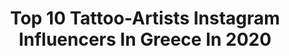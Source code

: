 ---
title: Top 10 Tattoo-Artists Instagram Influencers In Greece In 2020
description: >-
  Find top tattoo-artists Instagram influencers in Greece in 2020. Most popular hashtags: #tattoo #digitalpainting #rose #staysafe.
platform: Instagram
profiles:
  - username: "giannis_drpeppertattoo"
    fullname: >-
      DrPepper
    location: "Greece"
    followers: 32596
    engagement: 179
    commentsToLikes: 0.014155
    id: ck5hk6304huss0i11w3umt610
    verified: false
    hashtags: "#revolutionneedles, #tattooebooks, #inkedmag, #sullen"
  - username: "uncl_paul_knows_upk"
    fullname: >-
      Uncl Paul Knows
    location: "Greece"
    followers: 104367
    engagement: 122
    commentsToLikes: 0.010560
    id: ck0vvssxqqlr30i19g02zscr4
    verified: false
    hashtags: "#piratetattoo, #volostattoo, #songokutattoo, #miyazaki"
  - username: "elenig"
    fullname: >-
      ©Eleni Georgiadou Drawings
    location: "Greece"
    followers: 13961
    engagement: 1017
    commentsToLikes: 0.070403
    id: ck0tyvoobo99b0i19xmmv5tz9
    verified: false
    hashtags: "#draw, #ipaddrawing, #vampiregirl, #dreamcatcher"
  - username: "tattoosbygonzo"
    fullname: >-
      Kasey Gonzalez
    location: "Greece"
    followers: 35656
    engagement: 161
    commentsToLikes: 0.038596
    id: ck8sxswefijle0j7826dbzu75
    verified: false
    hashtags: "#kyloren, #starwars, #sithlord, #darthvader"
  - username: "mel.k.arts"
    fullname: >-
      Meliti K.♡ | Artist
    location: "Greece"
    followers: 18658
    engagement: 2030
    commentsToLikes: 0.030211
    id: ck6u2vwjju83x0j7127fatp7i
    verified: false
    hashtags: "#artcollab, #flowers, #colouredpencil, #fanart"
  - username: "black_velour"
    fullname: >-
      B L A C K   V E L O U R
    location: "Greece"
    followers: 51053
    engagement: 1336
    commentsToLikes: 0.006072
    id: ck13a5xunorwc0i19hc5fde23
    verified: false
    hashtags: "#makeupgreece, #sugarnails, #plussizes, #birthday"
  - username: "obiwanlives"
    fullname: >-
      Spyros Chamalis
    location: "Greece"
    followers: 5212
    engagement: 671
    commentsToLikes: 0.027864
    id: ck5pvix2pi3md0i11wfmeekqj
    verified: false
    hashtags: "#plasticsurgeon, #covers, #coversong, #beanie"
  - username: "k_lazaridou"
    fullname: >-
      Katerina🥀
    location: "Greece"
    followers: 4369
    engagement: 3285
    commentsToLikes: 0.021323
    id: ckap1aojytrkq0i789mdc31sr
    verified: false
    hashtags: "#bohemian, #instalovers, #baby, #fave"
  - username: "saketattoocrew"
    fullname: >-
      Sake Tattoo Crew
    location: "Greece"
    followers: 80587
    engagement: 164
    commentsToLikes: 0.001814
    id: ck15pghyxxreq0i19o580gby3
    verified: false
    hashtags: "#iblackwork, #pure, #tattooflash, #sculpture"
  - username: "kaffesphotography"
    fullname: >-
      Nikos Kaffes Photography
    location: "Greece"
    followers: 5627
    engagement: 1021
    commentsToLikes: 0.057937
    id: ck15thewpi38t0i19eeqb474j
    verified: false
    hashtags: "#tires, #path, #urban, #underwear"
---